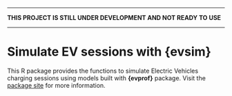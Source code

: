***

**THIS PROJECT IS STILL UNDER DEVELOPMENT AND NOT READY TO USE**

***


# Simulate EV sessions with {evsim}

This R package provides the functions to simulate Electric Vehicles charging sessions using models built with **{evprof}** package.
Visit the [package site](https://mcanigueral.github.io/evsim/) for more information.
